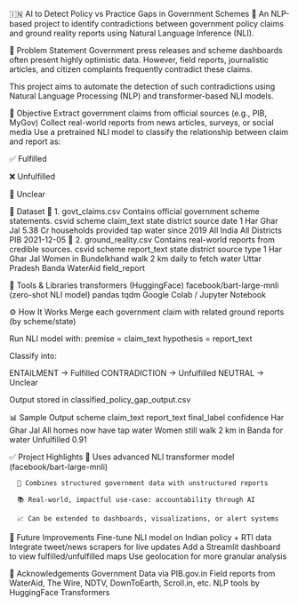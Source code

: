 🇮🇳 AI to Detect Policy vs Practice Gaps in Government Schemes
🤖 An NLP-based project to identify contradictions between government policy claims and ground reality reports using Natural Language Inference (NLI).

📌 Problem Statement
Government press releases and scheme dashboards often present highly optimistic data. However, field reports, journalistic articles, and citizen complaints frequently contradict these claims.

This project aims to automate the detection of such contradictions using Natural Language Processing (NLP) and transformer-based NLI models.

🧠 Objective
Extract government claims from official sources (e.g., PIB, MyGov)
Collect real-world reports from news articles, surveys, or social media
Use a pretrained NLI model to classify the relationship between claim and report as:

  ✅ Fulfilled

  ❌ Unfulfilled

  🤷 Unclear

📁 Dataset
📄 1. govt_claims.csv
  Contains official government scheme statements.
  csvid	scheme	claim_text	state	district	source	date
          1	Har Ghar Jal	5.38 Cr households provided tap water since 2019	All India	All Districts	PIB	2021-12-05
📄 2. ground_reality.csv
  Contains real-world reports from credible sources.
  csvid	scheme	report_text	state	district	source	type
          1	Har Ghar Jal	Women in Bundelkhand walk 2 km daily to fetch water	Uttar Pradesh	Banda	WaterAid	field_report

🔧 Tools & Libraries
transformers (HuggingFace)
facebook/bart-large-mnli (zero-shot NLI model)
pandas
tqdm
Google Colab / Jupyter Notebook

⚙️ How It Works
Merge each government claim with related ground reports (by scheme/state)

Run NLI model with:
          premise = claim_text
          hypothesis = report_text

Classify into:

  ENTAILMENT → Fulfilled
  CONTRADICTION → Unfulfilled
  NEUTRAL → Unclear

Output stored in classified_policy_gap_output.csv

📊 Sample Output
scheme	claim_text	report_text	final_label	confidence
Har Ghar Jal	All homes now have tap water	Women still walk 2 km in Banda for water	Unfulfilled	0.91

✅ Project Highlights
      🧠 Uses advanced NLI transformer model (facebook/bart-large-mnli)
      
      📰 Combines structured government data with unstructured reports
      
      📚 Real-world, impactful use-case: accountability through AI
      
      📈 Can be extended to dashboards, visualizations, or alert systems

🔮 Future Improvements
  Fine-tune NLI model on Indian policy + RTI data
  Integrate tweet/news scrapers for live updates
  Add a Streamlit dashboard to view fulfilled/unfulfilled maps
  Use geolocation for more granular analysis

🙌 Acknowledgements
  Government Data via PIB.gov.in
  Field reports from WaterAid, The Wire, NDTV, DownToEarth, Scroll.in, etc.
  NLP tools by HuggingFace Transformers
  
